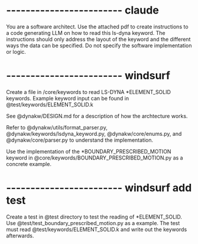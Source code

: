 
# ------------------------  claude
You are a software architect.  Use the attached pdf to create instructions to a code generating LLM on how to
read this ls-dyna keyword. The instructions should only address the layout of the keyword and the different ways the data
can be specified. Do not specify the software implementation or logic.


# ------------------------  windsurf

Create a file in /core/keywords to read LS-DYNA \*ELEMENT_SOLID keywords.
Example keyword input can be found in @test/keywords/ELEMENT_SOLID.k 

See @dynakw/DESIGN.md for a description of how the archtecture works.

Refer to @dynakw/utils/format_parser.py, @dynakw/keywords/lsdyna_keyword.py,
@dynakw/core/enums.py,  and @dynakw/core/parser.py to understand the implementation.

Use the implementation of the \*BOUNDARY_PRESCRIBED_MOTION
keyword in @core/keywords/BOUNDARY_PRESCRIBED_MOTION.py as a concrete example.



# ------------------------  windsurf add test
Create a test in @test directory to test the reading of \*ELEMENT_SOLID. 
Use @test/test_boundary_prescribed_motion.py as a example.
The test must read @test/keywords/ELEMENT_SOLID.k and write out the keywords afterwards.


